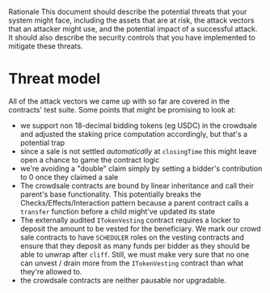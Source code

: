 Rationale
This document should describe the potential threats that your system might face, including the assets that are at risk, the attack vectors that an attacker might use, and the potential impact of a successful attack. It should also describe the security controls that you have implemented to mitigate these threats.

# Threat model

All of the attack vectors we came up with so far are covered in the contracts' test suite. Some points that might be promising to look at:

- we support non 18-decimal bidding tokens (eg USDC) in the crowdsale and adjusted the staking price computation accordingly, but that's a potential trap
- since a sale is not settled _automatically_ at `closingTime` this might leave open a chance to game the contract logic
- we're avoiding a "double" claim simply by setting a bidder's contribution to 0 once they claimed a sale
- The crowdsale contracts are bound by linear inheritance and call their parent's base functionality. This potentially breaks the Checks/Effects/Interaction pattern because a parent contract calls a `transfer` function before a child might've updated its state
- The externally audited `ITokenVesting` contract requires a locker to deposit the amount to be vested for the beneficiary. We mark our crowd sale contracts to have `SCHEDULER` roles on the vesting contracts and ensure that they deposit as many funds per bidder as they should be able to unwrap after `cliff`. Still, we must make very sure that no one can unvest / drain more from the `ITokenVesting` contract than what they're allowed to.
- the crowdsale contracts are neither pausable nor upgradable.
